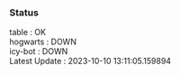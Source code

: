 ### Status


table : OK  
hogwarts : DOWN  
icy-bot : DOWN  
Latest Update : 2023-10-10 13:11:05.159894
